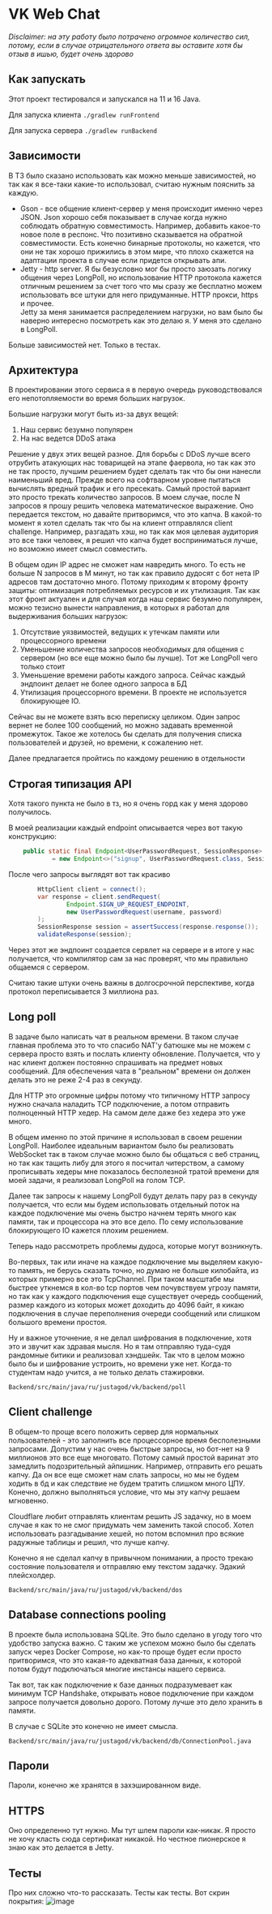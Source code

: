 # VK Web Chat
*Disclaimer: на эту работу было потрачено огромное количество сил, потому, если в случае 
отрицательного ответа вы оставите хотя бы отзыв в ишью, будет очень здорово*

## Как запускать

Этот проект тестировался и запускался на 11 и 16 Java.

Для запуска клиента `./gradlew runFrontend`

Для запуска сервера `./gradlew runBackend`

## Зависимости
В ТЗ было сказано использовать как можно меньше зависимостей, но так как я все-таки 
какие-то использовал, считаю нужным пояснить за каждую.

- Gson - все общение клиент-сервер у меня происходит именно через JSON.
    Json хорошо себя показывает в случае когда нужно соблюдать обратную совместимость.
    Например, добавить какое-то новое поле в респонс. Что позитивно сказывается на обратной
    совместимости. Есть конечно бинарные протоколы, но кажется, что они не так хорошо прижились
    в этом мире, что плохо скажется на адаптации проекта в случае если придется открывать апи.
- Jetty - http server. Я бы безусловно мог бы просто заюзать логику общения через LongPoll, но
    использование HTTP протокола кажется отличным решением за счет того что мы сразу же бесплатно
    можем использовать все штуки для него придуманные. HTTP прокси, https и прочее.  
    Jetty за меня занимается распределением нагрузки, но вам было бы наверно интересно 
    посмотреть как это делаю я. У меня это сделано в LongPoll.

Больше зависимостей нет. Только в тестах.

## Архитектура

В проектировании этого сервиса я в первую очередь руководствовался его непотопляемости 
во время больших нагрузок.

Большие нагрузки могут быть из-за двух вещей:
 1. Наш сервис безумно популярен 
 2. На нас ведется DDoS атака

Решение у двух этих вещей разное. Для борьбы с DDoS лучше всего отрубить атакующих 
нас товарищей на этапе фаервола, но так как это не так просто, лучшим решением будет 
сделать так что бы они нанесли наименьший вред. Прежде всего на софтварном уровне 
пытаться вычислять вредный трафик и его пресекать. Самый простой вариант это просто
трекать количество запросов. В моем случае, после N запросов я прошу решить человека 
математическое выражение. Оно передается текстом, но давайте притворимся, что это капча.
В какой-то момент я хотел сделать так что бы на клиент отправлялся client challenge. 
Например, разгадать хэш, но так как моя целевая аудитория это все таки человек, я решил 
что капча будет восприниматься лучше, но возможно имеет смысл совместить. 

В общем один IP адрес не сможет нам навредить много. То есть не больше N запросов в M минут,
но так как правило дудосят с бот нета IP адресов там достаточно много. Потому приходим
к второму фронту защиты: оптимизация потребляемых ресурсов и их утилизация. Так как 
этот фронт актуален и для случая когда наш сервис безумно популярен, можно тезисно
вынести направления, в которых я работал для выдерживания больших нагрузок:

1. Отсутствие уязвимостей, ведущих к утечкам памяти или процессорного времени
2. Уменьшение количества запросов необходимых для общения с сервером (но все еще можно было бы лучше).
    Тот же LongPoll чего только стоит
3. Уменьшение времени работы каждого запроса. Сейчас каждый эндпоинт делает не более одного запроса в БД
4. Утилизация процессорного времени. В проекте не используется блокирующее IO.

Сейчас вы не можете взять всю переписку целиком. Один запрос вернет не более 100 сообщений, но можно задавать временной 
промежуток. Такое же хотелось бы сделать для получения списка пользователей и друзей, но времени, к сожалению нет. 

Далее предлагается пройтись по каждому решению в отдельности

## Строгая типизация API

Хотя такого пункта не было в тз, но я очень горд как у меня здорово получилось.

В моей реализации каждый endpoint описывается через вот такую конструкцию:
```java
    public static final Endpoint<UserPasswordRequest, SessionResponse> SIGN_UP_REQUEST_ENDPOINT
            = new Endpoint<>("signup", UserPasswordRequest.class, SessionResponse.class);
```
После чего запросы выглядят вот так красиво
```java
        HttpClient client = connect();
        var response = client.sendRequest(
                Endpoint.SIGN_UP_REQUEST_ENDPOINT,
                new UserPasswordRequest(username, password)
        );
        SessionResponse session = assertSuccess(response.response());
        validateResponse(session);

```
Через этот же эндпоинт создается сервлет на сервере и в итоге у нас получается, что 
компилятор сам за нас проверят, что мы правильно общаемся с сервером. 

Считаю такие штуки очень важны в долгосрочной перспективе, когда протокол переписывается 
3 миллиона раз.

## Long poll
В задаче было написать чат в реальном времени. В таком случае главная проблема это то что
спасибо NAT'у батюшке мы не можем с сервера просто взять и послать клиенту обновление. 
Получается, что у нас клиент должен постоянно спрашивать на предмет новых сообщений.
Для обеспечения чата в "реальном" времени он должен делать это не реже 2-4 раз в секунду.

Для HTTP это огромные цифры потому что типичному HTTP запросу нужно сначала наладить TCP 
подключение, а потом отправить полноценный HTTP хедер. На самом деле даже без хедера это 
уже много. 

В общем именно по этой причине я использовал в своем решении LongPoll. Наиболее идеальным 
вариантом было бы реализовать WebSocket так в таком случае можно было бы общаться с веб 
страниц, но так как тащить либу для этого я посчитал читерством, а самому прописывать 
хедеры мне показалось бесполезной тратой времени для моей задачи, я реализовал LongPoll
на голом TCP. 

Далее так запросы к нашему LongPoll будут делать пару раз в секунду получается, что
если мы будем использовать отдельный поток на каждое подключение мы очень быстро
начнем терять много как памяти, так и процессора на это все дело. По сему использование 
блокирующего IO кажется плохим решением. 

Теперь надо рассмотреть проблемы дудоса, которые могут возникнуть.

Во-первых, так или иначе на каждое подключение мы выделяем какую-то память, не берусь 
сказать точно, но думаю не больше килобайта, из которых примерно все это TcpChannel.
При таком масштабе мы быстрее уткнемся в кол-во tcp портов чем почувствуем угрозу памяти,
но так как у каждого подключения еще существует очередь сообщений, размер каждого
из которых может доходить до 4096 байт, я кикаю подключения в случае переполнения 
очереди сообщений или слишком большого времени простоя.

Ну и важное уточнение, я не делал шифрования в подключение, хотя это и звучит как 
здравая мысля. Но я там отправляю туда-судя рандомные битики и реализовал хэндшейк. Так что в целом
можно было бы и шифрование устроить, но времени уже нет. Когда-то студентам надо учится,
а не только делать стажировки.

`Backend/src/main/java/ru/justagod/vk/backend/poll`

## Client challenge
В общем-то проще всего положить сервер для нормальных пользователей - это заполнить все 
процессорное время бесполезными запросами. Допустим у нас очень быстрые запросы, но 
бот-нет на 9 миллионов это все еще многовато. Потому самый простой варинат это замедлить 
подозрительный айпишник. Например, отправить его решать капчу. Да он все еще сможет нам 
слать запросы, но мы не будем ходить в бд и как следствие не будем тратить слишком много 
ЦПУ. Конечно, должно выполняться условие, что мы эту капчу решаем мгновенно.

Cloudflare любит отправлять клиентам решить JS задачку, но в моем случае я как то 
не смог придумать чем заменить такой способ. Хотел использовать разгадывание хешей, но потом вспомнил
про всякие радужные таблицы и решил, что лучше капчу.

Конечно я не сделал капчу в привычном понимании, а просто трекаю состояние пользователя и отправляю ему текстом 
задачку. Эдакий плейсхолдер.

`Backend/src/main/java/ru/justagod/vk/backend/dos`

## Database connections pooling

В проекте была использована SQLite. Это было сделано в угоду того что
удобство запуска важно. С таким же успехом можно было бы сделать запуск через 
Docker Compose, но как-то проще будет если просто притворимся,
что это какая-то адекватная база данных, к которой потом будут подключаться многие инстансы 
нашего сервиса.

Так вот, так как подключение к базе данных подразумевает как минимум TCP Handshake, 
открывать новое подключение при каждом запросе получается довольно дорого. Потому лучше
это дело хранить в памяти.

В случае с SQLite это конечно не имеет смысла.

`Backend/src/main/java/ru/justagod/vk/backend/db/ConnectionPool.java`

## Пароли

Пароли, конечно же хранятся в захэшированном виде.

## HTTPS
 
Оно определенно тут нужно. Мы тут шлем пароли как-никак. Я просто не хочу класть сюда 
сертификат никакой. Но честное пионерское я знаю как это делается в Jetty.

## Тесты

Про них сложно что-то рассказать. Тесты как тесты. Вот скрин покрытия:
![image](https://user-images.githubusercontent.com/20680875/161403581-7c5bbe63-5dd2-43f2-a38b-76561bcb4fc8.png)

